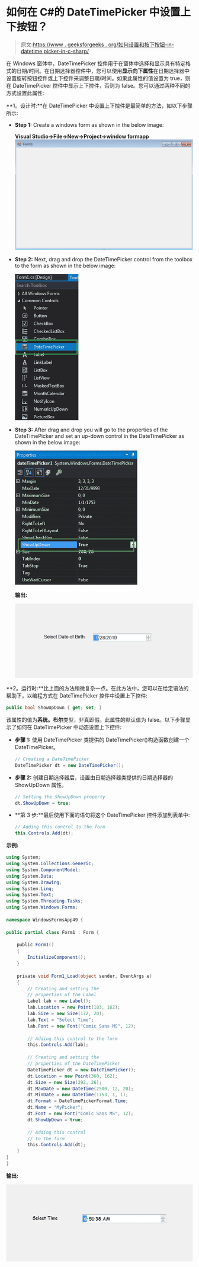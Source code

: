 # 如何在 C#的 DateTimePicker 中设置上下按钮？

> 原文:[https://www . geeksforgeeks . org/如何设置和按下按钮-in-datetime picker-in-c-sharp/](https://www.geeksforgeeks.org/how-to-set-up-and-down-button-in-datetimepicker-in-c-sharp/)

在 Windows 窗体中，DateTimePicker 控件用于在窗体中选择和显示具有特定格式的日期/时间。在日期选择器控件中，您可以使用**显示向下属性**在日期选择器中设置旋转按钮控件或上下控件来调整日期/时间。如果此属性的值设置为 true，则在 DateTimePicker 控件中显示上下控件，否则为 false。您可以通过两种不同的方式设置此属性:

**1。设计时:**在 DateTimePicker 中设置上下控件是最简单的方法，如以下步骤所示:

*   **Step 1:** Create a windows form as shown in the below image:

    **Visual Studio->File->New->Project->window formapp**
    ![](img/de9202f1f4646167e60ea580d67273d9.png)

*   **Step 2:** Next, drag and drop the DateTimePicker control from the toolbox to the form as shown in the below image:

    ![](img/1e722a2fb337b7d3bb23498b9f24712d.png)

*   **Step 3:** After drag and drop you will go to the properties of the DateTimePicker and set an up-down control in the DateTimePicker as shown in the below image:

    ![](img/db6ce33d3383e8e249de7ba7bd136656.png)

    **输出:**

    ![](img/adf5ba303752f435313a75788fbe1b27.png)

**2。运行时:**比上面的方法稍微复杂一点。在此方法中，您可以在给定语法的帮助下，以编程方式在 DateTimePicker 控件中设置上下控件:

```cs
public bool ShowUpDown { get; set; }
```

该属性的值为**系统。布尔**类型，非真即假。此属性的默认值为 false。以下步骤显示了如何在 DateTimePicker 中动态设置上下控件:

*   **步骤 1:** 使用 DateTimePicker 类提供的 DateTimePicker()构造函数创建一个 DateTimePicker。

    ```cs
    // Creating a DateTimePicker
    DateTimePicker dt = new DateTimePicker();

    ```

*   **步骤 2:** 创建日期选择器后，设置由日期选择器类提供的日期选择器的 ShowUpDown 属性。

    ```cs
    // Setting the ShowUpDown property
    dt.ShowUpDown = true;

    ```

*   **第 3 步:**最后使用下面的语句将这个 DateTimePicker 控件添加到表单中:

    ```cs
    // Adding this control to the form
    this.Controls.Add(dt);

    ```

**示例:**

```cs
using System;
using System.Collections.Generic;
using System.ComponentModel;
using System.Data;
using System.Drawing;
using System.Linq;
using System.Text;
using System.Threading.Tasks;
using System.Windows.Forms;

namespace WindowsFormsApp49 {

public partial class Form1 : Form {

    public Form1()
    {
        InitializeComponent();
    }

    private void Form1_Load(object sender, EventArgs e)
    {
        // Creating and setting the 
        // properties of the Label
        Label lab = new Label();
        lab.Location = new Point(183, 162);
        lab.Size = new Size(172, 20);
        lab.Text = "Select Time";
        lab.Font = new Font("Comic Sans MS", 12);

        // Adding this control to the form
        this.Controls.Add(lab);

        // Creating and setting the 
        // properties of the DateTimePicker
        DateTimePicker dt = new DateTimePicker();
        dt.Location = new Point(360, 162);
        dt.Size = new Size(292, 26);
        dt.MaxDate = new DateTime(2500, 12, 20);
        dt.MinDate = new DateTime(1753, 1, 1);
        dt.Format = DateTimePickerFormat.Time;
        dt.Name = "MyPicker";
        dt.Font = new Font("Comic Sans MS", 12);
        dt.ShowUpDown = true;

        // Adding this control
        // to the form
        this.Controls.Add(dt);
    }
}
}
```

**输出:**

![](img/3e2198075214ab1d09d2f62b79fe3e9e.png)